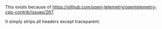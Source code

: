 This exists because of https://github.com/open-telemetry/opentelemetry-cpp-contrib/issues/267.

It simply strips all headers except traceparent.